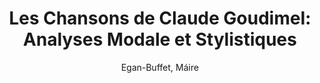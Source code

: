 ---
title: "Les Chansons de Claude Goudimel: Analyses Modale et Stylistiques"
author: Egan-Buffet, Máire
volume: LVII
isbn10: 0-931902-73-8
isbn13: 978-0-931902-73-4
publisher: IMM
price: 160
place: Ottawa 
year: 1992
pages: xvi + 912
---